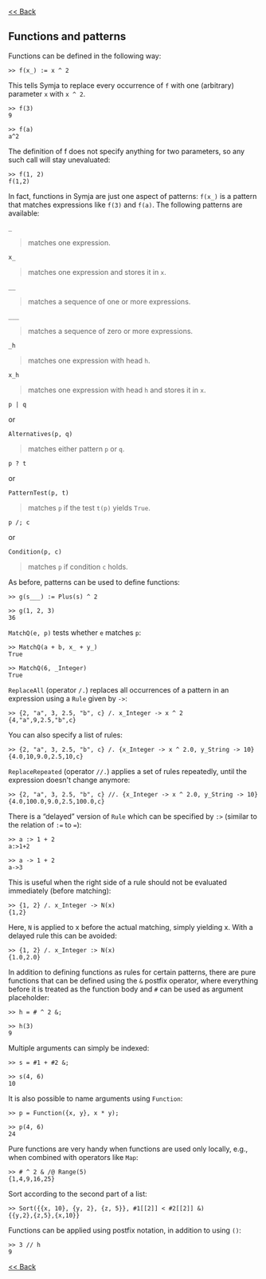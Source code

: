 [<< Back](javascript:loadDoc('/index'))

## Functions and patterns

Functions can be defined in the following way:
```
>> f(x_) := x ^ 2
```

This tells Symja to replace every occurrence of `f` with one (arbitrary) parameter `x` with `x ^ 2`.
```
>> f(3)
9

>> f(a)
a^2
```

The definition of f does not specify anything for two parameters, so any such call will stay unevaluated:
```
>> f(1, 2)
f(1,2)
```

In fact, functions in Symja are just one aspect of patterns: 
`f(x_)` is a pattern that matches expressions like `f(3)` and `f(a)`. 
The following patterns are available:

```
_
```
> matches one expression.

```
x_  
```
> matches one expression and stores it in `x`.

```
__ 
```
> matches a sequence of one or more expressions.

```
___
```
> matches a sequence of zero or more expressions.

```
_h
```
> matches one expression with head `h`.

```
x_h 
```
> matches one expression with head `h` and stores it in `x`.

```
p | q
```

or

```
Alternatives(p, q)
```
> matches either pattern `p` or `q`.
	
```
p ? t
```

or

```
PatternTest(p, t)
```
> matches `p` if the test `t(p)` yields `True`.

```
p /; c
```

or 

```
Condition(p, c)
```
> matches `p` if condition `c` holds.

As before, patterns can be used to define functions:
```
>> g(s___) := Plus(s) ^ 2

>> g(1, 2, 3)
36
```

`MatchQ(e, p)` tests whether `e` matches `p`:
```
>> MatchQ(a + b, x_ + y_)
True

>> MatchQ(6, _Integer)
True
```

`ReplaceAll` (operator `/.`) replaces all occurrences of a pattern in an expression using a `Rule` given by `->`:
```
>> {2, "a", 3, 2.5, "b", c} /. x_Integer -> x ^ 2
{4,"a",9,2.5,"b",c}
```

You can also specify a list of rules:
```
>> {2, "a", 3, 2.5, "b", c} /. {x_Integer -> x ^ 2.0, y_String -> 10}
{4.0,10,9.0,2.5,10,c}
```

`ReplaceRepeated` (operator `//.`) applies a set of rules repeatedly, until the expression doesn't change anymore:
```
>> {2, "a", 3, 2.5, "b", c} //. {x_Integer -> x ^ 2.0, y_String -> 10}
{4.0,100.0,9.0,2.5,100.0,c}
```

There is a “delayed” version of `Rule` which can be specified by `:>` (similar to the relation of `:=` to `=`):
```
>> a :> 1 + 2
a:>1+2

>> a -> 1 + 2
a->3
```

This is useful when the right side of a rule should not be evaluated immediately (before matching):
```
>> {1, 2} /. x_Integer -> N(x)
{1,2}
```

Here, `N` is applied to x before the actual matching, simply yielding x. With a delayed rule this can be avoided:
```
>> {1, 2} /. x_Integer :> N(x)
{1.0,2.0}
```

In addition to defining functions as rules for certain patterns, there are pure functions that can be defined using the `&` postfix operator, 
where everything before it is treated as the function body and `#` can be used as argument placeholder:
```
>> h = # ^ 2 &;

>> h(3)
9
```

Multiple arguments can simply be indexed:
```
>> s = #1 + #2 &;

>> s(4, 6)
10
```

It is also possible to name arguments using `Function`:
```
>> p = Function({x, y}, x * y);

>> p(4, 6)
24
```

Pure functions are very handy when functions are used only locally, e.g., when combined with operators like `Map`:
```
>> # ^ 2 & /@ Range(5)
{1,4,9,16,25}
```

Sort according to the second part of a list:
```
>> Sort({{x, 10}, {y, 2}, {z, 5}}, #1[[2]] < #2[[2]] &)
{{y,2},{z,5},{x,10}}
```

Functions can be applied using postfix notation, in addition to using `()`:
```
>> 3 // h
9
```

[<< Back](javascript:loadDoc('/index'))